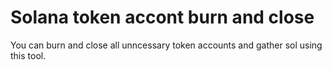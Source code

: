 # Solana token accont burn and close






You can burn and close all unncessary token accounts and gather sol using this tool.
